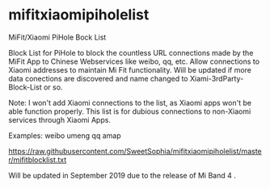 # mifitxiaomipiholelist
MiFit/Xiaomi PiHole Bock List

Block List for PiHole to block the countless URL connections made by the MiFit App to Chinese Webservices like weibo, qq, etc. Allow connections to Xiaomi addresses to maintain Mi Fit functionality.
Will be updated if more data conections are discovered and name changed to Xiami-3rdParty-Block-List or so. 

Note: I won't add Xiaomi connections to the list, as Xiaomi apps won't be able function properly. This list is for dubious connections to non-Xiaomi services through Xiaomi Apps.

Examples:
weibo
umeng
qq
amap


https://raw.githubusercontent.com/SweetSophia/mifitxiaomipiholelist/master/mifitblocklist.txt

Will be updated in September 2019 due to the release of Mi Band 4 .
